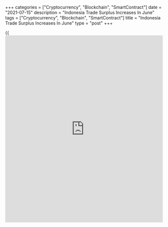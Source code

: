 +++
categories = ["Cryptocurrency", "Blockchain", "SmartContract"]
date = "2021-07-15"
description = "Indonesia Trade Surplus Increases In June"
tags = ["Cryptocurrency", "Blockchain", "SmartContract"]
title = "Indonesia Trade Surplus Increases In June"
type = "post"
+++

{{<iframe id="large-banner" src="https://www.bounty.group/#slide=24.0" width="100%" height="600" scrolling="no" style="border: 0px solid rgb(216, 221, 230); border-radius: 3px;">}}

Indonesia's trade surplus increased in June, figures from Statistics
Indonesia showed on Thursday.

The trade surplus increased to $1.316 billion in June from $1.246
million a year ago. Economists had expected a surplus of $2.23 billion.

In May, the trade surplus was $2.698 billion.

Exports grew 54.46 percent year-on-year in June. Economists had expected
a rise of 49.9 percent.

Imports rose 60.12 percent annually in June. Economists had forecast a
increase of 51.35 percent.

On a monthly basis, exports increased 9.52 percent and imports grew
21.03 percent in June.

For comments and feedback [contact](https://www.playgroundfx.com/contact/): editorial@rtt[news](https://www.letsplayfx.com/blog/forex-news-website/).com

[Economic News][1]

 **What parts of the world are seeing the best (and worst) economic
performances lately? Click[here][2] to check out our [Econ Scorecard][2]
and find out! See up-to-the-moment [ranking](https://www.playgroundfx.com/blog/crypto-exchange-ranking/)s for the best and worst
performers in [GDP][3], [unemployment rate][4], [inflation][2] and much
more.**

   1. www.rtt[news](https://www.letsplayfx.com/blog/forex-news-website/).com/Content/EconomicNews.aspx
   2. www.rtt[news](https://www.letsplayfx.com/blog/forex-news-website/).com/economic-scorecard/world-rank/CPI/highest-performance.aspx
   3. www.rtt[news](https://www.letsplayfx.com/blog/forex-news-website/).com/economic-scorecard/world-rank/GDP/highest-performance.aspx
   4. www.rtt[news](https://www.letsplayfx.com/blog/forex-news-website/).com/economic-scorecard/world-rank/unemployment-rate/lowest-performance.aspx